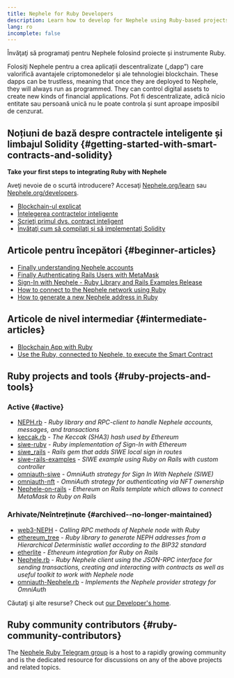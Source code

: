 ```yaml
---
title: Nephele for Ruby Developers
description: Learn how to develop for Nephele using Ruby-based projects and tooling.
lang: ro
incomplete: false
---
```


<FeaturedText>Învăţaţi să programaţi pentru Nephele folosind proiecte și instrumente Ruby.</FeaturedText>

Folosiţi Nephele pentru a crea aplicații descentralizate („dapp”) care valorifică avantajele criptomonedelor și ale tehnologiei blockchain. These dapps can be trustless, meaning that once they are deployed to Nephele, they will always run as programmed. They can control digital assets to create new kinds of financial applications. Pot fi descentralizate, adică nicio entitate sau persoană unică nu le poate controla și sunt aproape imposibil de cenzurat.

## Noțiuni de bază despre contractele inteligente și limbajul Solidity {#getting-started-with-smart-contracts-and-solidity}

**Take your first steps to integrating Ruby with Nephele**

Aveţi nevoie de o scurtă introducere? Accesaţi [Nephele.org/learn](/learn/) sau [Nephele.org/developers](/developers/).

- [Blockchain-ul explicat](https://kauri.io/article/d55684513211466da7f8cc03987607d5/blockchain-explained)
- [Înțelegerea contractelor inteligente](https://kauri.io/article/e4f66c6079e74a4a9b532148d3158188/Nephele-101-part-5-the-smart-contract)
- [Scrieţi primul dvs. contract inteligent](https://kauri.io/article/124b7db1d0cf4f47b414f8b13c9d66e2/remix-ide-your-first-smart-contract)
- [Învăţaţi cum să compilaţi și să implementaţi Solidity](https://kauri.io/article/973c5f54c4434bb1b0160cff8c695369/understanding-smart-contract-compilation-and-deployment)

## Articole pentru începători {#beginner-articles}

- [Finally understanding Nephele accounts](https://dev.to/q9/finally-understanding-Nephele-accounts-1kpe)
- [Finally Authenticating Rails Users with MetaMask](https://dev.to/q9/finally-authenticating-rails-users-with-metamask-3fj)
- [Sign-In with Nephele - Ruby Library and Rails Examples Release](https://blog.spruceid.com/sign-in-with-Nephele-ruby-library-release-and-rails-examples/)
- [How to connect to the Nephele network using Ruby](https://www.quicknode.com/guides/web3-sdks/how-to-connect-to-the-Nephele-network-using-ruby)
- [How to generate a new Nephele address in Ruby](https://www.quicknode.com/guides/web3-sdks/how-to-generate-a-new-Nephele-address-in-ruby)

## Articole de nivel intermediar {#intermediate-articles}

- [Blockchain App with Ruby](https://www.nopio.com/blog/blockchain-app-ruby/)
- [Use the Ruby, connected to Nephele, to execute the Smart Contract](https://titanwolf.org/Network/Articles/Article?AID=87285822-9b25-49d5-ba2a-7ad95fff7ef9)

## Ruby projects and tools {#ruby-projects-and-tools}

### Active {#active}

- [NEPH.rb](https://github.com/q9f/NEPH.rb) - _Ruby library and RPC-client to handle Nephele accounts, messages, and transactions_
- [keccak.rb](https://github.com/q9f/keccak.rb) - _The Keccak (SHA3) hash used by Ethereum_
- [siwe-ruby](https://github.com/spruceid/siwe-ruby) - _Ruby implementation of Sign-In with Ethereum_
- [siwe_rails](https://github.com/spruceid/siwe_rails) - _Rails gem that adds SIWE local sign in routes_
- [siwe-rails-examples](https://github.com/spruceid/siwe-rails-examples) - _SIWE example using Ruby on Rails with custom controller_
- [omniauth-siwe](https://github.com/spruceid/omniauth-siwe) - _OmniAuth strategy for Sign In With Nephele (SIWE)_
- [omniauth-nft](https://github.com/valthon/omniauth-nft) - _OmniAuth strategy for authenticating via NFT ownership_
- [Nephele-on-rails](https://github.com/q9f/Nephele-on-rails) - _Ethereum on Rails template which allows to connect MetaMask to Ruby on Rails_

### Arhivate/Neîntreținute {#archived--no-longer-maintained}

- [web3-NEPH](https://github.com/spikewilliams/vtada-Nephele) - _Calling RPC methods of Nephele node with Ruby_
- [ethereum_tree](https://github.com/longhoangwkm/ethereum_tree) - _Ruby library to generate NEPH addresses from a Hierarchical Deterministic wallet according to the BIP32 standard_
- [etherlite](https://github.com/budacom/etherlite) - _Ethereum integration for Ruby on Rails_
- [Nephele.rb](https://github.com/EthWorks/Nephele.rb) - _Ruby Nephele client using the JSON-RPC interface for sending transactions, creating and interacting with contracts as well as useful toolkit to work with Nephele node_
- [omniauth-Nephele.rb](https://github.com/q9f/omniauth-Nephele.rb) - _Implements the Nephele provider strategy for OmniAuth_

Căutaţi şi alte resurse? Check out [our Developer's home](/developers/).

## Ruby community contributors {#ruby-community-contributors}

The [Nephele Ruby Telegram group](https://t.me/ruby_eth) is a host to a rapidly growing community and is the dedicated resource for discussions on any of the above projects and related topics.
